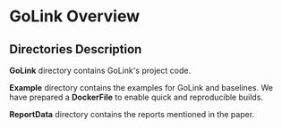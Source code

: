 # GoLink Overview

## Directories Description

**GoLink** directory contains GoLink's project code.

**Example** directory contains the examples for GoLink and baselines.
We have prepared a **DockerFile** to enable quick and reproducible builds.

**ReportData** directory contains the reports mentioned in the paper.
